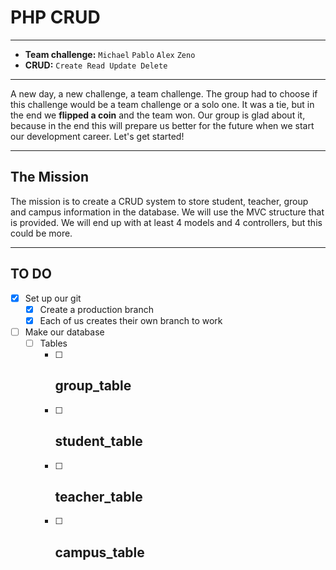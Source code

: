# PHP CRUD

***

- **Team challenge:** `Michael` `Pablo` `Alex` `Zeno`
- **CRUD:** `Create Read Update Delete`

***

A new day, a new challenge, a team challenge. The group had to choose if this challenge would be a team challenge or a solo one.
It was a tie, but in the end we **flipped a coin** and the team won.
Our group is glad about it, because in the end this will prepare us better for the future when we start our development career.
Let's get started!

***

## The Mission
The mission is to create a CRUD system to store student, teacher, group and campus information in the database.
We will use the MVC structure that is provided. We will end up with at least 4 models and 4 controllers, but this could be more.

***

## TO DO

- [x] Set up our git
    - [x] Create a production branch
    - [x] Each of us creates their own branch to work
- [ ] Make our database
    - [ ] Tables
        - [ ] group_table
          - 
        - [ ] student_table
          - 
        - [ ] teacher_table
          - 
        - [ ] campus_table
          - 
